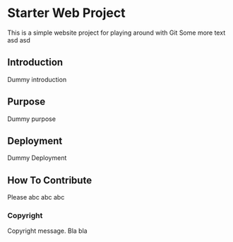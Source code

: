 # Starter Web Project

This is  a simple website project for playing around with Git
Some more text
asd
asd
## Introduction

Dummy introduction

## Purpose

Dummy purpose

## Deployment

Dummy Deployment

## How To Contribute

Please abc abc abc 

### Copyright

Copyright message. Bla bla